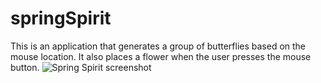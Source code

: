 # springSpirit
This is an application that generates a group of butterflies based on the mouse location. It also places a flower when the user presses the mouse button.
![Spring Spirit screenshot](https://github.com/glennax/springSpirit/blob/master/assets/screenshot.png)
